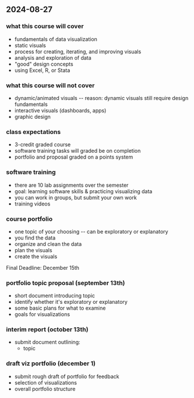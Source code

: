 ## 2024-08-27

### what this course will cover

- fundamentals of data visualization
- static visuals
- process for creating, iterating, and improving visuals
- analysis and exploration of data
- "good" design concepts
- using Excel, R, or Stata

### what this course will not cover

- dynamic/animated visuals
-- reason: dynamic visuals still require design fundamentals
- interactive visuals (dashboards, apps)
- graphic design

### class expectations

- 3-credit graded course
- software training tasks will graded be on completion 
- portfolio and proposal graded on a points system

### software training

- there are 10 lab assignments over the semester
- goal: learning software skills & practicing visualizing data
- you can work in groups, but submit your own work 
- training videos

### course portfolio
- one topic of your choosing
-- can be exploratory or explanatory
- you find the data
- organize and clean the data
- plan the visuals
- create the visuals

Final Deadline: December 15th

### portfolio topic proposal (september 13th)
- short document introducing topic
- identify whether it's exploratory or explanatory
- some basic plans for what to examine
- goals for visualizations

### interim report (october 13th)
- submit document outlining:
    - topic

### draft viz portfolio (december 1)
- submit rough draft of portfolio for feedback
- selection of visualizations
- overall portfolio structure

